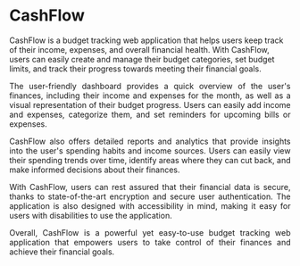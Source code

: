 # CashFlow
<span align="justify">
CashFlow is a budget tracking web application that helps users keep track of their income, expenses, and overall financial health. With CashFlow, users can easily create and manage their budget categories, set budget limits, and track their progress towards meeting their financial goals.

The user-friendly dashboard provides a quick overview of the user's finances, including their income and expenses for the month, as well as a visual representation of their budget progress. Users can easily add income and expenses, categorize them, and set reminders for upcoming bills or expenses.

CashFlow also offers detailed reports and analytics that provide insights into the user's spending habits and income sources. Users can easily view their spending trends over time, identify areas where they can cut back, and make informed decisions about their finances.

With CashFlow, users can rest assured that their financial data is secure, thanks to state-of-the-art encryption and secure user authentication. The application is also designed with accessibility in mind, making it easy for users with disabilities to use the application.

Overall, CashFlow is a powerful yet easy-to-use budget tracking web application that empowers users to take control of their finances and achieve their financial goals.
</span>
